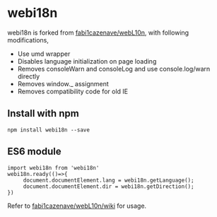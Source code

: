 # webi18n

webi18n is forked from [fabi1cazenave/webL10n](https://github.com/fabi1cazenave/webL10n), with following modifications,
 - Use umd wrapper
 - Disables language initialization on page loading
 - Removes consoleWarn and consoleLog and use console.log/warn directly
 - Removes window._ assignment
 - Removes compatibility code for old IE
 
## Install with npm
`npm install webi18n --save`
 
## ES6 module
```
import webi18n from 'webi18n'
webi18n.ready(()=>{
     document.documentElement.lang = webi18n.getLanguage();
     document.documentElement.dir = webi18n.getDirection();
})
```
 
Refer to [fabi1cazenave/webL10n/wiki](https://github.com/fabi1cazenave/webL10n/wiki) for usage.
 